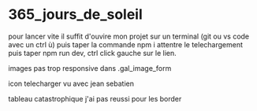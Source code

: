 # 365_jours_de_soleil
pour lancer vite il suffit d'ouvire mon projet sur un terminal (git ou vs code avec un ctrl ù) 
puis taper la commande npm i 
attentre le telechargement puis taper npm run dev, ctrl click gauche sur le lien. 

images pas trop responsive dans .gal_image_form

icon telecharger vu avec jean sebatien 

tableau catastrophique j'ai pas reussi pour les border 